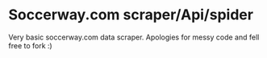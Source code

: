 # Soccerway.com scraper/Api/spider
Very basic soccerway.com data scraper. Apologies for messy code and fell free to fork :)
